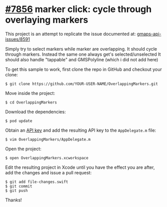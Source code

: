# [#7856](https://code.google.com/p/gmaps-api-issues/issues/detail?id=8591) marker click: cycle through overlaying markers 

This project is an attempt to replicate the issue documented at:
[gmaps-api-issues/8591](https://code.google.com/p/gmaps-api-issues/issues/detail?id=8591)

Simply try to select markers while marker are overlapping. It should cycle through markers.
Instead the same one always get's selected/unselected
It should also handle "tappable" and GMSPolyline (which i did not add here)

To get this sample to work, first clone the repo in GitHub and checkout
your clone:

    $ git clone https://github.com/YOUR-USER-NAME/OverlappingMarkers.git

Move inside the project:

    $ cd OverlappingMarkers

Download the dependencies:

    $ pod update

Obtain an [API key](https://developers.google.com/maps/documentation/ios/start#obtaining_an_api_key)
and add the resulting API key to the `AppDelegate.m` file:

    $ vim OverlappingMarkers/AppDelegate.m

Open the project:

    $ open OverlappingMarkers.xcworkspace

Edit the resulting project in Xcode until you have the effect you are after,
add the changes and issue a pull request:

    $ git add file-changes.swift
    $ git commit
    $ git push

Thanks!
